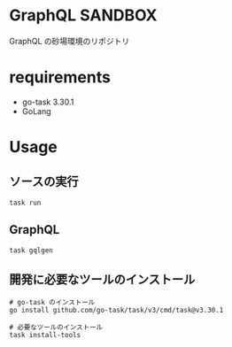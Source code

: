 # GraphQL SANDBOX

GraphQL の砂場環境のリポジトリ

# requirements

- go-task 3.30.1 
- GoLang

# Usage

## ソースの実行

```
task run
```

## GraphQL

```
task gqlgen
```

## 開発に必要なツールのインストール

```
# go-task のインストール
go install github.com/go-task/task/v3/cmd/task@v3.30.1

# 必要なツールのインストール
task install-tools
```

